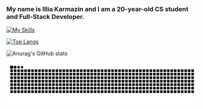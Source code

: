 ### My name is Illia Karmazin and I am a 20-year-old CS student and Full-Stack Developer.

[![My Skills](https://skillicons.dev/icons?i=c,cpp,cmake,cs,dotnet,html,css,js,react,ts,mysql,powershell,github,linux,visualstudio,vscode,linkedin)](https://skillicons.dev)

[![Top Langs](https://github-readme-stats.vercel.app/api/top-langs/?username=ILLIAK31)](https://github.com/ILLIAK31/github-readme-stats)

![Anurag's GitHub stats](https://github-readme-stats.vercel.app/api?username=ILLIAK31&theme=neon&show_icons=true)

![snake gif](https://github.com/ILLIAK31/ILLIAK31/blob/output/github-snake-dark.svg)
